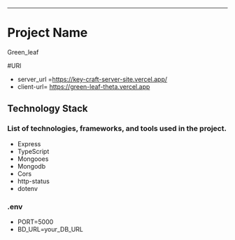 ---

# Project Name

Green_leaf

#URl

- server_url =https://key-craft-server-site.vercel.app/
- client-url= https://green-leaf-theta.vercel.app

## Technology Stack

### List of technologies, frameworks, and tools used in the project.

- Express
- TypeScript
- Mongooes
- Mongodb
- Cors
- http-status
- dotenv

### .env

- PORT=5000
- BD_URL=your_DB_URL
